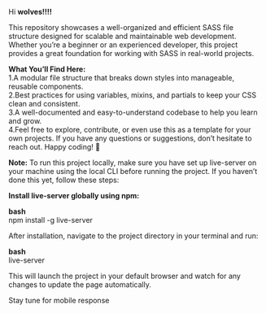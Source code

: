 Hi **wolves!!!!**

This repository showcases a well-organized and efficient SASS file structure designed for scalable and maintainable web development. Whether you’re a beginner or an experienced developer, this project provides a great foundation for working with SASS in real-world projects.

**What You’ll Find Here:** </br>
1.A modular file structure that breaks down styles into manageable, reusable components. </br>
2.Best practices for using variables, mixins, and partials to keep your CSS clean and consistent.  </br>
3.A well-documented and easy-to-understand codebase to help you learn and grow.  </br>
4.Feel free to explore, contribute, or even use this as a template for your own projects. If you have any questions or suggestions, don’t hesitate to reach out. Happy coding! 🚀 </br>

**Note:** To run this project locally, make sure you have set up live-server on your machine using the local CLI before running the project. If you haven’t done this yet, follow these steps: </br>

**Install live-server globally using npm:** </br>

**bash** </br>
npm install -g live-server

After installation, navigate to the project directory in your terminal and run:

**bash**  </br>
live-server

This will launch the project in your default browser and watch for any changes to update the page automatically.



Stay tune for mobile response
